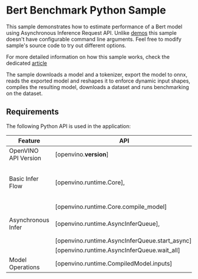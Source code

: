 # Bert Benchmark Python Sample

This sample demonstrates how to estimate performance of a Bert model using Asynchronous Inference Request API. Unlike [demos](https://github.com/openvinotoolkit/open_model_zoo/tree/master/demos) this sample doesn't have configurable command line arguments. Feel free to modify sample's source code to try out different options.

For more detailed information on how this sample works, check the dedicated [article](https://docs.openvino.ai/2024/learn-openvino/openvino-samples/bert-benchmark.html)

The sample downloads a model and a tokenizer, export the model to onnx, reads the exported model and reshapes it to enforce dynamic input shapes, compiles the resulting model, downloads a dataset and runs benchmarking on the dataset.

## Requirements

The following Python API is used in the application:

| Feature                  | API                                             | Description                                  |
| -------------------------| ------------------------------------------------|----------------------------------------------|
| OpenVINO API Version     | [openvino.__version__]                          | Get Openvino API version.                    |
| Basic Infer Flow         | [openvino.runtime.Core],                        | Common API to do inference: compile a model. |
|                          | [openvino.runtime.Core.compile_model]           |                                              |
| Asynchronous Infer       | [openvino.runtime.AsyncInferQueue],             | Do asynchronous inference.                   |
|                          | [openvino.runtime.AsyncInferQueue.start_async], |                                              |
|                          | [openvino.runtime.AsyncInferQueue.wait_all]     |                                              |
| Model Operations         | [openvino.runtime.CompiledModel.inputs]         | Get inputs of a model.                       |
